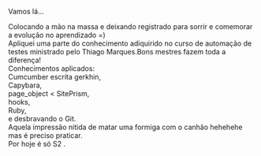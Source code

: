 <p>Vamos lá...</p>
Colocando a mão na massa e deixando registrado para sorrir e comemorar a evolução no aprendizado =)</br>
Apliquei uma parte do conhecimento adiquirido no curso de automação de testes ministrado 
pelo Thiago Marques.Bons mestres fazem toda a diferença!</br>
Conhecimentos aplicados:</br>
Cumcumber escrita gerkhin,</br>
Capybara,</br>
page_object < SitePrism,</br>
hooks,</br>
Ruby,</br>
e desbravando o Git.</br>
Aquela impressão nitida de matar uma formiga com o canhão hehehehe mas é preciso praticar.</br> 
Por hoje é só S2 .
